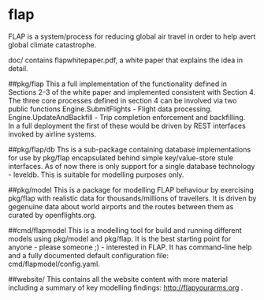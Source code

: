# flap
FLAP is a system/process for reducing global air travel in order to help avert global climate catastrophe.

doc/ contains flapwhitepaper.pdf, a white paper that explains the idea in detail.

##pkg/flap
This a full implementation of the functionality defined in Sections 2-3 of the white paper and implemented consistent with Section 4. The three core processes defined in section 4 can be involved via two public functions 
	Engine.SubmitFlights - Flight data processing.
	Engine.UpdateAndBackfill - Trip completion enforcement and backfilling.		       		
In a full deployment the first of these would be driven by REST interfaces invoked by airline systems.

##pkg/flap/db
Ths is a sub-package containing database implementations for use by pkg/flap encapsulated behind simple key/value-store stule interfaces. As of now there is only support for a single database technology - leveldb. This is suitable for modelling purposes only.

##pkg/model
This is a package for modelling FLAP behaviour by exercising pkg/flap with realistic data for thousands/millions of travellers. It is driven by gegenuine data about world airports and the routes between them as curated by openflights.org. 

##cmd/flapmodel
This is a modelling tool for build and running different models using pkg/model and pkg/flap. It is the best starting point for anyone - please someone ;) - interested in FLAP. It has command-line help and a fully documented default configuration file: cmd/flapmodel/config.yaml.

##website/
This contains all the website content with more material including a summary of key modelling findings: http://flapyourarms.org .
